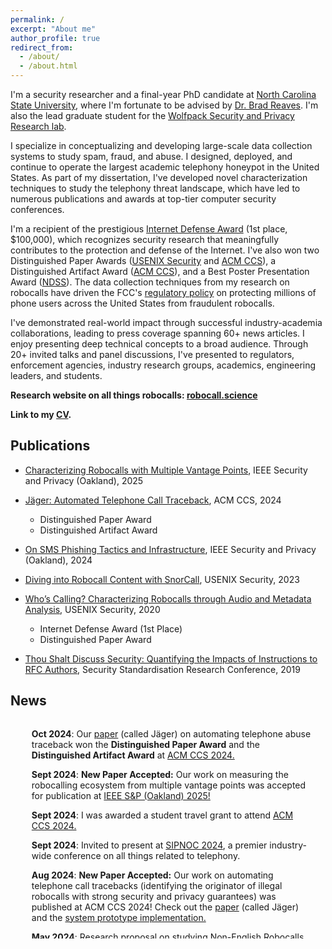 ```yaml
---
permalink: /
excerpt: "About me"
author_profile: true
redirect_from: 
  - /about/
  - /about.html
---
```


<!-- I am a Ph.D. candidate in the [Computer Science Department](https://www.csc.ncsu.edu/) at [NC State University](https://www.ncsu.edu/) and the lead graduate student for the [WSPR Lab](https://wspr.csc.ncsu.edu//people.html).
I am advised by [Dr. Brad Reaves](https://bradreaves.net).

My research interest spans the area of system security and privacy, with an emphasis on developing data-driven techniques to study spam, abuse and fraud.  I currently work on developing techniques to detect and characterize **[robocalls](https://robocall.science)** — a catch-all term for automated phone calls. Our work on characterizing robocalls won the [2020 First Place Internet Defense Prize](https://research.fb.com/blog/2020/08/facebook-awards-200000-to-2020-internet-defense-prize-winners-at-usenix-security/) and a [Distinguished Paper Award](https://www.usenix.org/conference/usenixsecurity20/presentation/prasad). -->

I'm a security researcher and a final-year PhD candidate at [North Carolina State University](https://www.csc.ncsu.edu/), where I'm fortunate to be advised by [Dr. Brad Reaves](https://bradreaves.net). I'm also the lead graduate student for the [Wolfpack Security and Privacy Research lab](https://wspr.csc.ncsu.edu//people.html). 

I specialize in conceptualizing and developing large-scale data collection systems to study spam, fraud, and abuse. I designed, deployed, and continue to operate the largest academic telephony honeypot in the United States. As part of my dissertation, I've developed novel characterization techniques to study the telephony threat landscape, which have led to numerous publications and awards at top-tier computer security conferences. 

I'm a recipient of the prestigious [Internet Defense Award](https://research.facebook.com/blog/2020/08/facebook-awards-200000-to-2020-internet-defense-prize-winners-at-usenix-security/) (1st place, $100,000), which recognizes security research that meaningfully contributes to the protection and defense of the Internet. I've also won two Distinguished Paper Awards ([USENIX Security](https://www.usenix.org/conference/usenixsecurity20/presentation/prasad) and [ACM CCS](https://www.sigsac.org/ccs/CCS2024/program/awards.html)), a Distinguished Artifact Award ([ACM CCS](https://www.sigsac.org/ccs/CCS2024/program/awards.html)), and a Best Poster Presentation Award ([NDSS](https://youtu.be/oXD9F76S6G0?t=609)). The data collection techniques from my research on robocalls have driven the FCC's [regulatory policy](https://docs.fcc.gov/public/attachments/FCC-23-37A1.pdf) on protecting millions of phone users across the United States from fraudulent robocalls. 

I've demonstrated real-world impact through successful industry-academia collaborations, leading to press coverage spanning 60+ news articles. I enjoy presenting deep technical concepts to a broad audience. Through 20+ invited talks and panel discussions, I've presented to regulators, enforcement agencies, industry research groups, academics, engineering leaders, and students.

**Research website on all things robocalls: [robocall.science](https://robocall.science)**

**Link to my [CV](../files/sathvik-cv.pdf).**

<h2 id="Publications">Publications</h2>

- [Characterizing Robocalls with Multiple Vantage Points](../publication/2025-05-01-vantage-point), IEEE Security and Privacy (Oakland), 2025

- [Jäger: Automated Telephone Call Traceback](../publication/2024-10-17-jager), ACM CCS, 2024
  - Distinguished Paper Award
  - Distinguished Artifact Award

- [On SMS Phishing Tactics and Infrastructure](../publication/2024-02-01-SMS-Phishing), IEEE Security and Privacy (Oakland), 2024

- [Diving into Robocall Content with SnorCall](../publication/2023-02-28-SnorCall), USENIX Security, 2023


- [Who’s Calling? Characterizing Robocalls through Audio and Metadata Analysis](../publication/2020-08-12-whoscalling), USENIX Security, 2020
  - Internet Defense Award (1st Place)
  - Distinguished Paper Award

- [Thou Shalt Discuss Security: Quantifying the Impacts of Instructions to RFC Authors](../publication/2019-11-11-rfclint), Security Standardisation Research Conference, 2019


<h2 id="news">News</h2>
<div class="content" style="overflow-y: scroll; padding-left: 10px; max-height: 350px; padding-right: 20px; margin-top: 0px;" id="div-news">

<ul>

<p><strong>Oct 2024</strong>: Our <a href="https://arxiv.org/abs/2409.02839">paper</a> (called Jäger) on automating telephone abuse traceback won the <strong>Distinguished Paper Award</strong> and the <strong>Distinguished Artifact Award</strong> at <a
href="https://www.sigsac.org/ccs/CCS2024/program/awards.html">ACM CCS 2024.</a></p>

<p><strong>Sept 2024</strong>: <strong>New Paper Accepted:</strong> Our work on measuring the robocalling ecosystem from multiple vantage points was accepted for publication at <a href="https://sp2025.ieee-security.org/"> IEEE S&P (Oakland) 2025!</a> </p>

<p><strong>Sept 2024</strong>: I was awarded a student travel grant to attend <a
href="https://www.sigsac.org/ccs/CCS2024/">ACM CCS 2024.</a></p>

<p><strong>Sept 2024</strong>: Invited to present at <a
href="https://www.sipforum.org/news-events/sipnoc-2024-overview/">SIPNOC 2024</a>, a premier industry-wide conference on all things related to telephony.</p>

<p><strong>Aug 2024</strong>: <strong>New Paper Accepted:</strong> Our work on automating telephone call tracebacks (identifying the originator of illegal robocalls with strong security and privacy guarantees) was published at ACM CCS 2024! Check out the <a href="https://arxiv.org/abs/2409.02839">paper</a> (called Jäger) and the <a href="https://github.com/wspr-ncsu/jaeger"> system prototype implementation.</a> </p>


<p><strong>May 2024</strong>: Research proposal on studying Non-English Robocalls accepted at the <a href="https://conpro24.ieee-security.org/index.html">Workshop on Technology and Consumer Protection</a> (ConPro 2024)</p>

<p><strong>May 2024</strong>: <strong>New Paper Accepted</strong>: Our work on characterizing the SMS-Phishing ecosystem (<a
href="https://www.computer.org/csdl/proceedings-article/sp/2024/313000a169/1Ub24K6cHkY">"On SMS Phishing Tactics and Infrastructure"</a>) will appear at <a href="https://sp2024.ieee-security.org/">IEEE S&P 2024</a>!</p>

<p><strong>Feb 2024</strong>: Invited talk at the <a
href="https://www.nc-pace.org/2024-speakers">North Carolina Cybersecurity Symposium</a></p>

<p><strong>Nov 2023</strong>: Released <a href="https://github.com/wspr-ncsu/robocall-audio-dataset">a new curated dataset</a> along with a <a href="https://www.csc2.ncsu.edu/techreports/tech/2023/TR-2023-1.pdf">technical report</a> describing the collection of real-world robocall recordings.</p>

<p><strong>Nov 2023</strong>: Invited talk at TAPS -- UNC Chapel Hill (Triangle Area Privacy and Security Conference). </p>

<p><strong>Sept 2023</strong>: I'm one of the selected senior PhD students serving on a student panel at <a href="https://caecommunity.org/events/featured-events/2023-national-cybersecurity-education-colloquium">CAE-R Symposium</a></p>

<p><strong>Sept 2023</strong>: Invited talk at <a
href="https://www.sipforum.org/news-events/sipnoc-2023-overview/">SIPNOC 2023</a></p>

<p><strong>Aug 2023</strong>: Research talk at <a
href="https://www.usenix.org/conference/usenixsecurity23/presentation/prasad">USENIX Security 2023</a></p>

<p><strong>Aug 2023</strong>: Invited talk at <a
href="https://www.jpmorgan.com/technology/artificial-intelligence">J.P. Morgan AI Research</a>.</p>
<p><strong>May 2023</strong>: Invited talk at <a
href="https://www.resideo.com">Resideo</a>.</p>
<p><strong>April 2023</strong>: Looking forward to working with the <a
href="https://tracebacks.org/">Industry Traceback Group </a> over the summer to combat illegal robocalls.</p>
<p><strong>April 2023</strong>: I’m serving on the <a
href="https://sp2024.ieee-security.org/cfpapers.html">IEEE Security and Privacy
Program Committee </a></p>
<p><strong>April 2023</strong>: I’m serving on the <a
href="https://wisec2023.surrey.ac.uk/call-for-artifacts/">WiSec Artifact
Evaluation committee</a></p>
<p><strong>Feb 2023</strong>: I’m presenting a <a
href="https://www.ndss-symposium.org/wp-content/uploads/2023/02/NDSS2023Poster_paper_1049.pdf">poster</a>
on analyzing robocall audio content at NDSS 2023, San Diego.</p>
<p><strong>Feb 2023</strong>: Grateful to be nomination for the <a
href="https://www.csc.ncsu.edu/news/2319">Carla Savage Award</a> for
outstanding service!</p>
<p><strong>Jan 2023</strong>: Our paper “Diving into Robocall Content
with SnorCall” was accepted at <a
href="https://www.usenix.org/conference/usenixsecurity23">USENIX
Security 2023</a>!</p>
<p><strong>Jan 2023</strong>: I’m attending the NC-PaCE Cybersecurity
Symposium.</p>
<p><strong>Dec 2022</strong>: I’m serving on the <a
href="https://wisec2023.surrey.ac.uk/program-committee/">2023 ACM WiSec
Program Committee</a>!</p>
<p><strong>Oct 2022</strong>: I’m serving on the <a
href="https://www.acsac.org/2022/committees/artifact/">ACSAC Artifact
Evaluation committee</a></p>
<p><strong>May 2022</strong>: Looking forward to an exciting summer
internship with the Data Science research group at <a
href="https://www.mandiant.com/">Mandiant</a> (recently acquired by <a
href="https://www.googlecloudpresscorner.com/2022-03-08-mgc">Google</a>).</p>
<p><strong>May 2022</strong>: <strong>Career Milestone:</strong> I
passed my Oral Preliminary/Qualifying Exam. I’m officially a Doctoral
candidate!</p>
<p><strong>Apr 2022</strong>: Excited to attend <a
href="https://riskandassurancegroup.org/new-orleans-conference-5-6-apr-2022/">RAG
2022</a> as an <a
href="https://riskandassurancegroup.org/sathvik-prasad-north-carolina-state-university/">invited
panelist</a>.</p>
<p><strong>Mar 2022</strong>: I’m serving on the <a
href="https://wisec2022.cs.utsa.edu/replicability-label/">WiSec 2022</a>
Replicability Committee.</p>
<p><strong>Mar 2022</strong>: I’m part of the <a
href="https://www.ieee-security.org/TC/SP2022/cfposters.html">IEEE
S&amp;P 2022</a> Poster Jury committee.</p>
<p><strong>Feb 2021</strong>: I’m virtually attending NDSS 2021!</p>
<p><strong>Feb 2021</strong>: I’m excited to deliver an invited talk at
the <a href="https://www.cs.duke.edu/events/node/3959">Privacy and
Security Seminar</a> at Duke University.</p>
<p><strong>Jan 2021</strong>: I’ll be the TA for the <a
href="https://www.csc.ncsu.edu/courses/special_topics/">Cellular Network
Security</a> course. This course will discuss the secure design and
operations of cellular and telephone networks, with a focus on recent
research in the area.</p>
<p><strong>Jan 2021</strong>: Looking forward to my summer internship at
<a href="https://www.bandwidth.com/">Bandwidth</a> where I’ll be working
on fraud and abuse mitigation.</p>
<p><strong>Dec 2020</strong>: I passed my written prelim exam!</p>
<p><strong>Dec 2020</strong>: Participated in an invited discussion at
University of Michigan about our work on robocalls.</p>
<p><strong>Nov 2020</strong>: Our work was featured in the NC State
College of Engineering Magazine! <a
href="https://www.engr.ncsu.edu/news/2020/11/11/whos-calling/">Webpage</a>
and <a
href="https://www.engr.ncsu.edu/wp-content/uploads/2020/10/COE_AlumniMagazine_Fall2020_readerspreads_Oct26.pdf#page=12">Magazine-PDF</a></p>
<p><strong>Oct 2020</strong>: I’ll be (virtually) attending <a
href="https://conferences.sigcomm.org/imc/2020/">IMC 2020</a>!</p>
<p><strong>Sept 2020</strong>: As a co-author, I wrote <a
href="https://theconversation.com/does-ignoring-robocalls-make-them-stop-heres-what-we-learned-from-getting-1-5-million-calls-on-66-000-phone-lines-145433">an
article</a> for <a href="https://theconversation.com/us/who-we-are">The
Conversation</a> (a non-profit global news network) about our work on
robocalls.</p>
<p><strong>Aug 2020</strong>: Our work on <a
href="https://robocallobservatory.org/">Robocalls</a> won the <a
href="https://twitter.com/sathviknp/status/1293608809643085824">Distinguished
Paper Award</a> and the <a
href="https://research.fb.com/blog/2020/08/facebook-awards-200000-to-2020-internet-defense-prize-winners-at-usenix-security/">Internet
Defense Prize</a> ($100,000 Research Grant) at USENIX Security 2020!</p>
<p><strong>Aug 2020</strong>: I’m excited to present our work on
characterizing robocalls at USENIX Security 2020! Check out our <a
href="https://robocallobservatory.org">blog</a> and the <a
href="https://www.usenix.org/system/files/sec20-prasad.pdf">paper</a>.</p>
<p><strong>July 2020</strong>: In an <a
href="https://www.engr.ncsu.edu/news/2020/07/24/graduate-student-teams-up-to-help-create-peer-support-line-for-indian-students-in-the-u-s/">interview</a>,
I talk about my role in <a
href="https://www.ishubus.com/covid19/peersupport">our team’s</a>
initiative to provide accurate information to international students
studying in the US during the COVID-19 pandemic.</p>
<p><strong>July 2020</strong>: I’ll be attending the <a
href="https://wisec2020.ins.jku.at/">ACM WiSec</a> conference!</p>
<p><strong>May 2020</strong>: Our paper <em><a
href="publication/2020-08-12-whoscalling">Who’s Calling? Characterizing
Robocalls through Audio and Metadata Analysis</a></em> was accepted at
<a href="https://www.usenix.org/conference/usenixsecurity20">USENIX
Security 2020</a>!</p>
<p><strong>Feb 2020</strong>: Won the <em>Best Poster Presentation
Award</em> at NDSS 2020!</p>
<p><strong>Jan 2020</strong>: Awarded a student travel grant to attend
NDSS 2020. I’ll be presenting a poster on our ongoing work about
characterizing Robocalls. Thanks <a
href="https://www.internetsociety.org/">ISOC</a> and <a
href="https://www.ndss-symposium.org/">NDSS</a>!</p>
<p><strong>Oct 2019</strong>: Excited to meet fellow security &amp;
privacy researchers in the RTP area and present a poster on our ongoing
work about Robocalls at <a
href="https://www2.cs.duke.edu/projects/taps/">TAPS</a></p>
<p><strong>Sept 2019</strong>: Our paper <em><a
href="publication/2019-11-11-rfclint">Thou Shalt Discuss Security:
Quantifying the Impacts of Instructions to RFC Authors</a></em> was
accepted at <a href="https://conferences.ncl.ac.uk/ssr2019/">SSR
2019</a></p>
<p><strong>Aug 2018</strong>: Excited to start my grad school journey at
NC State. Go Wolfpack!</p>

</ul>
</div>